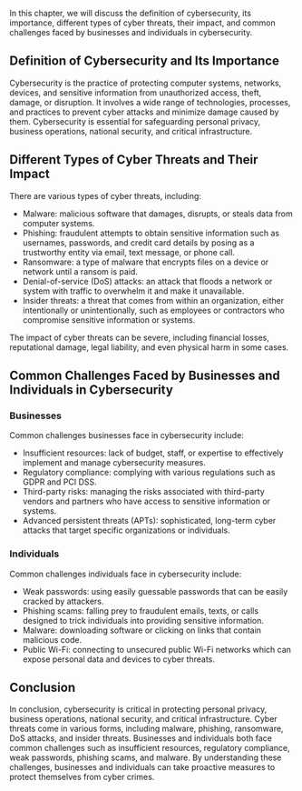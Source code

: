 
In this chapter, we will discuss the definition of cybersecurity, its importance, different types of cyber threats, their impact, and common challenges faced by businesses and individuals in cybersecurity.

Definition of Cybersecurity and Its Importance
----------------------------------------------

Cybersecurity is the practice of protecting computer systems, networks, devices, and sensitive information from unauthorized access, theft, damage, or disruption. It involves a wide range of technologies, processes, and practices to prevent cyber attacks and minimize damage caused by them. Cybersecurity is essential for safeguarding personal privacy, business operations, national security, and critical infrastructure.

Different Types of Cyber Threats and Their Impact
-------------------------------------------------

There are various types of cyber threats, including:

* Malware: malicious software that damages, disrupts, or steals data from computer systems.
* Phishing: fraudulent attempts to obtain sensitive information such as usernames, passwords, and credit card details by posing as a trustworthy entity via email, text message, or phone call.
* Ransomware: a type of malware that encrypts files on a device or network until a ransom is paid.
* Denial-of-service (DoS) attacks: an attack that floods a network or system with traffic to overwhelm it and make it unavailable.
* Insider threats: a threat that comes from within an organization, either intentionally or unintentionally, such as employees or contractors who compromise sensitive information or systems.

The impact of cyber threats can be severe, including financial losses, reputational damage, legal liability, and even physical harm in some cases.

Common Challenges Faced by Businesses and Individuals in Cybersecurity
----------------------------------------------------------------------

### Businesses

Common challenges businesses face in cybersecurity include:

* Insufficient resources: lack of budget, staff, or expertise to effectively implement and manage cybersecurity measures.
* Regulatory compliance: complying with various regulations such as GDPR and PCI DSS.
* Third-party risks: managing the risks associated with third-party vendors and partners who have access to sensitive information or systems.
* Advanced persistent threats (APTs): sophisticated, long-term cyber attacks that target specific organizations or individuals.

### Individuals

Common challenges individuals face in cybersecurity include:

* Weak passwords: using easily guessable passwords that can be easily cracked by attackers.
* Phishing scams: falling prey to fraudulent emails, texts, or calls designed to trick individuals into providing sensitive information.
* Malware: downloading software or clicking on links that contain malicious code.
* Public Wi-Fi: connecting to unsecured public Wi-Fi networks which can expose personal data and devices to cyber threats.

Conclusion
----------

In conclusion, cybersecurity is critical in protecting personal privacy, business operations, national security, and critical infrastructure. Cyber threats come in various forms, including malware, phishing, ransomware, DoS attacks, and insider threats. Businesses and individuals both face common challenges such as insufficient resources, regulatory compliance, weak passwords, phishing scams, and malware. By understanding these challenges, businesses and individuals can take proactive measures to protect themselves from cyber crimes.
